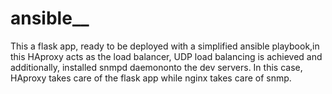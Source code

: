 # ansible__

This a flask app, ready to be deployed with a simplified ansible playbook,in this HAproxy acts as the load balancer, UDP load balancing is achieved and additionally, installed snmpd daemononto the dev servers.
In this case, HAproxy takes care of the flask app while nginx takes care of snmp.
